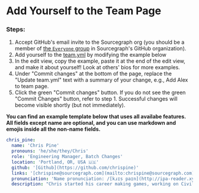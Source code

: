 # Add Yourself to the Team Page

### Steps:

1. Accept GitHub's email invite to the Sourcegraph org (you should be a member of [the `Everyone` group](https://github.com/orgs/sourcegraph/teams/everyone) in Sourcegraph's GitHub organization).
1. Add yourself to the [team.yml](https://github.com/sourcegraph/handbook/blob/main/data/team.yml") by modifying the example below
1. In the edit view, copy the example, paste it at the end of the edit view, and make it about yourself! Look at others' bios for more examples.
1. Under "Commit changes" at the bottom of the page, replace the "Update team.yml" text with a summary of your change, e.g., Add Alex to team page.
1. Click the green "Commit changes" button. If you do not see the green "Commit Changes" button, refer to step 1. Successful changes will become visible shortly (but not immediately).

**You can find an example template below that uses all availabe features. All fields except name are optional, and you can use markdown and emojis inside all the non-name fields.**

```yaml
chris_pine:
  name: 'Chris Pine'
  pronouns: 'he/she/they/Chris'
  role: 'Engineering Manager, Batch Changes'
  location: 'Portland, OR, USA 🇺🇸'
  github: '[Github](https://github.com/chrispine)'
  links: '[chrispine@sourcegraph.com](mailto:chrispine@sourcegraph.com), [LinkedIn](https://www.linkedin.com/in/chris-pine-4b188272/), [Twitter](https://twitter.com/OtherChrisPine)'
  pronunciation: 'Name pronunciation: /[kɹɪs paɪn](http://ipa-reader.xyz/?text=k%C9%B9%C9%AAs%20pa%C9%AAn&voice=Joanna)/'
  description: "Chris started his career making games, working on Civilization III and Alpha Centauri. Chris also spent several years working at Opera Software in Norway, mainly on Opera's Ecmascript engine. Somewhere in there, Chris accidentally wrote a book, [Learn to Program](https://pragprog.com/titles/ltp3/learn-to-program-third-edition/). At New Relic, Chris moved into management, and (much to his surprise) loved it! Chris lives with his spouse (Katy), their three kids (C, Ruby, and Apl), three rats, a little dog, and an ancient grey cat. Hobbies include the boardgame Go, failing to play the guitar, and spiritual inquiry (mostly Tao, Zen, and Alan Watts). Chris really (like really) loves parentheses."
```
